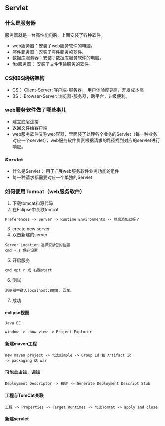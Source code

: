 ## Servlet

### 什么是服务器
服务器就是一台高性能电脑，上面安装了各种软件。
- web服务器：安装了web服务软件的电脑。
- 邮件服务器：安装了邮件服务的软件。
- 数据库服务器：安装了数据库服务软件的电脑。
- ftp服务器： 安装了文件传输服务的软件。

### CS和BS网络架构
- CS： Client-Server: 客户端-服务器， 用户体验度更高，开发成本高
- BS： Browser-Server: 浏览器-服务器，跨平台，升级便利。

### web服务软件做了哪些事儿
- 建立底层连接
- 返回文件给客户端
- web服务软件又称web容器，里面装了处理各个业务的Servlet（每一种业务对应一个servlet），web服务软件负责根据请求的路径找到对应的servlet进行响应。

### Servlet
- 什么是Servlet： 用于扩展web服务软件业务功能的组件
- 每一种请求都需要对应一个单独的Servlet

### 如何使用Tomcat（web服务软件）
1. 下载tomcat和源代码
2. 在Eclipse中关联tomcat
```
Preferences -> Server -> Runtime Environments -> 然后添加就好了
```
3. create new server
4. 双击新建的server
```
Server Location 选择安装包的位置
cmd + s 保存设置
```
5. 开启服务
```
cmd opt r 或 右键start
```
6. 测试
```
浏览器中键入localhost:8080, 回车。
```
7. 成功

#### eclipse视图
```
Java EE

window -> show view -> Project Explorer
```

#### 新建maven工程
```
new maven project -> 勾选simple -> Group Id 和 Artifact Id
-> packaging 选 war
```

#### 可能会出错，调错
```
Deployment Descriptor -> 右键 -> Generate Deployment Descript Stub
```

#### 工程与TomCat关联
```
工程 -> Properties -> Target Runtimes -> 勾选TomCat -> apply and close
```

#### 新建servlet